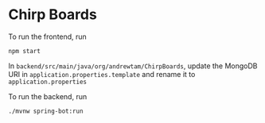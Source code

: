 # Chirp Boards


To run the frontend, run 
```
npm start
```

In ```backend/src/main/java/org/andrewtam/ChirpBoards```, update the MongoDB URI in ```application.properties.template``` and rename it to ```application.properties```

To run the backend, run 
```
./mvnw spring-bot:run
```
